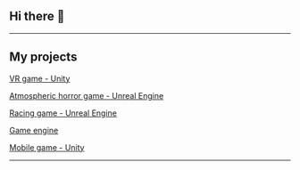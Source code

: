 ## Hi there 👋

<!--
**levitatingmoon/levitatingmoon** is a ✨ _special_ ✨ repository because its `README.md` (this file) appears on your GitHub profile.

Here are some ideas to get you started:

- 🔭 I’m currently working on ...
- 🌱 I’m currently learning ...
- 👯 I’m looking to collaborate on ...
- 🤔 I’m looking for help with ...
- 💬 Ask me about ...
- 📫 How to reach me: ...
- 😄 Pronouns: ...
- ⚡ Fun fact: ...
-->

---
## My projects
[VR game - Unity](https://github.com/alice4book/VR)

[Atmospheric horror game - Unreal Engine](https://github.com/alice4book/Przestrzenie)

[Racing game - Unreal Engine](https://github.com/levitatingmoon/RacingGame)

[Game engine](https://github.com/alice4book/Blooming-Brawl)

[Mobile game - Unity](https://github.com/alice4book/Mobilka)
<!--
<img width="540" height="1080" alt="Screenshot_20240626-235214" src="https://github.com/user-attachments/assets/3fe22de7-fd15-4297-afdc-0532b8809f00" />
-->
---
